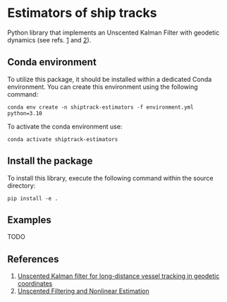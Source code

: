 # Estimators of ship tracks

Python library that implements an Unscented Kalman Filter with geodetic dynamics (see refs. [1] and [2]).

## Conda environment

To utilize this package, it should be installed within a dedicated Conda environment. You can create this environment using the following command:

```
conda env create -n shiptrack-estimators -f environment.yml python=3.10
```

To activate the conda environment use:

```
conda activate shiptrack-estimators
```

## Install the package

To install this library, execute the following command within the source directory:

```
pip install -e .
```

## Examples

TODO

## References

1. [Unscented Kalman filter for long-distance vessel tracking in geodetic coordinates][1]
1. [Unscented Filtering and Nonlinear Estimation][2]

[1]: https://doi.org/10.1016/j.apor.2022.103205
[2]: https://ieeexplore.ieee.org/document/1271397
